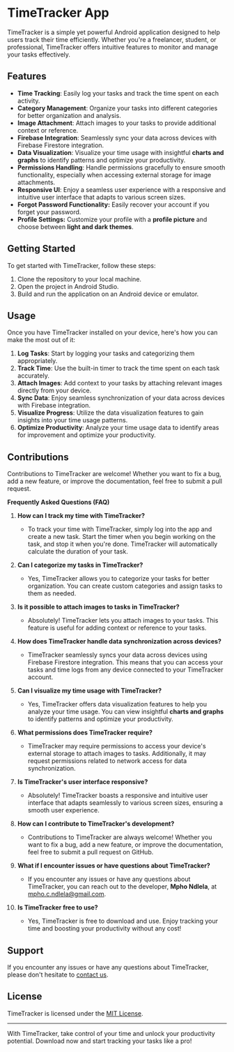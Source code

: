 
# TimeTracker App

TimeTracker is a simple yet powerful Android application designed to help users track their time efficiently. Whether you're a freelancer, student, or professional, TimeTracker offers intuitive features to monitor and manage your tasks effectively.

## Features

- **Time Tracking**: Easily log your tasks and track the time spent on each activity.
- **Category Management**: Organize your tasks into different categories for better organization and analysis.
- **Image Attachment**: Attach images to your tasks to provide additional context or reference.
- **Firebase Integration**: Seamlessly sync your data across devices with Firebase Firestore integration.
- **Data Visualization**: Visualize your time usage with insightful **charts and graphs** to identify patterns and optimize your productivity.
- **Permissions Handling**: Handle permissions gracefully to ensure smooth functionality, especially when accessing external storage for image attachments.
- **Responsive UI**: Enjoy a seamless user experience with a responsive and intuitive user interface that adapts to various screen sizes.
- **Forgot Password Functionality:** Easily recover your account if you forget your password.
- **Profile Settings:** Customize your profile with a **profile picture** and choose between **light and dark themes**. 

## Getting Started

To get started with TimeTracker, follow these steps:

1. Clone the repository to your local machine.
2. Open the project in Android Studio.
3. Build and run the application on an Android device or emulator.

## Usage

Once you have TimeTracker installed on your device, here's how you can make the most out of it:

1. **Log Tasks**: Start by logging your tasks and categorizing them appropriately.
2. **Track Time**: Use the built-in timer to track the time spent on each task accurately.
3. **Attach Images**: Add context to your tasks by attaching relevant images directly from your device.
4. **Sync Data**: Enjoy seamless synchronization of your data across devices with Firebase integration.
5. **Visualize Progress**: Utilize the data visualization features to gain insights into your time usage patterns.
6. **Optimize Productivity**: Analyze your time usage data to identify areas for improvement and optimize your productivity.

## Contributions

Contributions to TimeTracker are welcome! Whether you want to fix a bug, add a new feature, or improve the documentation, feel free to submit a pull request.

**Frequently Asked Questions (FAQ)**

1. **How can I track my time with TimeTracker?**
   - To track your time with TimeTracker, simply log into the app and create a new task. Start the timer when you begin working on the task, and stop it when you're done. TimeTracker will automatically calculate the duration of your task.

2. **Can I categorize my tasks in TimeTracker?**
   - Yes, TimeTracker allows you to categorize your tasks for better organization. You can create custom categories and assign tasks to them as needed.

3. **Is it possible to attach images to tasks in TimeTracker?**
   - Absolutely! TimeTracker lets you attach images to your tasks. This feature is useful for adding context or reference to your tasks.

4. **How does TimeTracker handle data synchronization across devices?**
   - TimeTracker seamlessly syncs your data across devices using Firebase Firestore integration. This means that you can access your tasks and time logs from any device connected to your TimeTracker account.

5. **Can I visualize my time usage with TimeTracker?**
   - Yes, TimeTracker offers data visualization features to help you analyze your time usage. You can view insightful **charts and graphs** to identify patterns and optimize your productivity.

6. **What permissions does TimeTracker require?**
   - TimeTracker may require permissions to access your device's external storage to attach images to tasks. Additionally, it may request permissions related to network access for data synchronization.

7. **Is TimeTracker's user interface responsive?**
   - Absolutely! TimeTracker boasts a responsive and intuitive user interface that adapts seamlessly to various screen sizes, ensuring a smooth user experience.

8. **How can I contribute to TimeTracker's development?**
   - Contributions to TimeTracker are always welcome! Whether you want to fix a bug, add a new feature, or improve the documentation, feel free to submit a pull request on GitHub.

9. **What if I encounter issues or have questions about TimeTracker?**
   - If you encounter any issues or have any questions about TimeTracker, you can reach out to the developer, **Mpho Ndlela**, at mpho.c.ndlela@gmail.com. 

10. **Is TimeTracker free to use?**
    - Yes, TimeTracker is free to download and use. Enjoy tracking your time and boosting your productivity without any cost!

## Support

If you encounter any issues or have any questions about TimeTracker, please don't hesitate to [contact us](mailto:mpho.c.ndlela@gmail.com).

## License

TimeTracker is licensed under the [MIT License](LICENSE).

---

With TimeTracker, take control of your time and unlock your productivity potential. Download now and start tracking your tasks like a pro!
